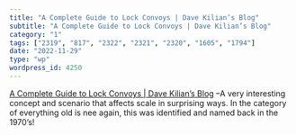 ```yaml
---
title: "A Complete Guide to Lock Convoys | Dave Kilian’s Blog"
subtitle: "A Complete Guide to Lock Convoys | Dave Kilian’s Blog"
category: "1"
tags: ["2319", "817", "2322", "2321", "2320", "1605", "1794"]
date: "2022-11-29"
type: "wp"
wordpress_id: 4250
---
```

[ A Complete Guide to Lock Convoys | Dave Kilian’s Blog]( https://davekilian.com/lock-convoys.html?utm_source=abyteofcodingnewsletter) –A very interesting concept and scenario that affects scale in surprising ways. In the category of everything old is nee again, this was identified and named back in the 1970’s!